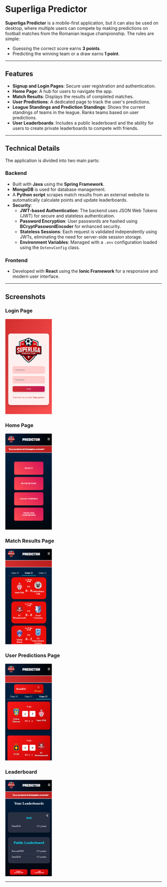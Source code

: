 # Superliga Predictor

**Superliga Predictor** is a mobile-first application, but it can also be used on desktop, where multiple users can compete by making predictions on football matches from the Romanian league championship. The rules are simple:

- Guessing the correct score earns **3 points**.  
- Predicting the winning team or a draw earns **1 point**.

---

## Features

- **Signup and Login Pages**: Secure user registration and authentication.  
- **Home Page**: A hub for users to navigate the app.  
- **Match Results**: Displays the results of completed matches.  
- **User Predictions**: A dedicated page to track the user's predictions.  
- **League Standings and Prediction Standings**: Shows the current standings of teams in the league. Ranks teams based on user predictions.  
- **User Leaderboards**: Includes a public leaderboard and the ability for users to create private leaderboards to compete with friends.

---

## Technical Details

The application is divided into two main parts:

### Backend

- Built with **Java** using the **Spring Framework**.
- **MongoDB** is used for database management.
- A **Python script** scrapes match results from an external website to automatically calculate points and update leaderboards.
- **Security**:
  - **JWT-based Authentication**: The backend uses JSON Web Tokens (JWT) for secure and stateless authentication.  
  - **Password Encryption**: User passwords are hashed using **BCryptPasswordEncoder** for enhanced security.  
  - **Stateless Sessions**: Each request is validated independently using JWTs, eliminating the need for server-side session storage.  
  - **Environment Variables**: Managed with a `.env` configuration loaded using the `DotenvConfig` class.

### Frontend

- Developed with **React** using the **Ionic Framework** for a responsive and modern user interface.

---

## Screenshots

### Login Page
<img src="./images/login-page.png" alt="Login Page" width="150" />

### Home Page
<img src="./images/home-page.png" alt="Home Page" width="150" />

### Match Results Page
<img src="./images/results-page.png" alt="Match Results" width="150" />

### User Predictions Page
<img src="./images/predictions-page.png" alt="User Predictions" width="150" />

### Leaderboard
<img src="./images/leaderboards-page.png" alt="Leaderboard" width="150" />

---
